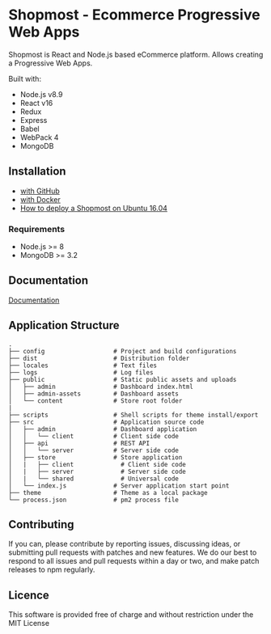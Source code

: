 # Shopmost - Ecommerce Progressive Web Apps

Shopmost is React and Node.js based eCommerce platform. Allows creating a Progressive Web Apps.

Built with:
* Node.js v8.9
* React v16
* Redux
* Express
* Babel
* WebPack 4
* MongoDB

## Installation

- [with GitHub](https://github.com/denisp107/Shopmost/blob/master/docs/getting-started.md)
- [with Docker](https://github.com/denisp107/Shopmost/blob/master/docs/getting-started-docker.md)
- [How to deploy a Shopmost on Ubuntu 16.04](https://github.com/denisp107/Shopmost/blob/master/docs/how-to-deploy-a-Shopmost-on-ubuntu-16-04.md)

### Requirements
* Node.js >= 8
* MongoDB >= 3.2


## Documentation

[Documentation](https://github.com/valentindev89/Shopmost/tree/master/docs)


## Application Structure

```
.
├── config                   # Project and build configurations
├── dist                     # Distribution folder
├── locales                  # Text files
├── logs                     # Log files
├── public                   # Static public assets and uploads
│   ├── admin                # Dashboard index.html
│   ├── admin-assets         # Dashboard assets
│   └── content              # Store root folder
|
├── scripts                  # Shell scripts for theme install/export
├── src                      # Application source code
│   ├── admin                # Dashboard application
│   │   └── client           # Client side code
│   ├── api                  # REST API
│   │   └── server           # Server side code
│   ├── store                # Store application
│   |   ├── client             # Client side code
│   |   ├── server             # Server side code
│   |   └── shared             # Universal code
│   └── index.js             # Server application start point
├── theme                    # Theme as a local package
└── process.json             # pm2 process file
```

## Contributing

If you can, please contribute by reporting issues, discussing ideas, or submitting pull requests with patches and new features. We do our best to respond to all issues and pull requests within a day or two, and make patch releases to npm regularly.


## Licence

This software is provided free of charge and without restriction under the MIT License
